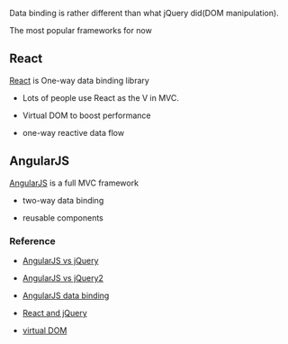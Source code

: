 Data binding is rather different than what jQuery did(DOM manipulation). 

The most popular frameworks for now

## React
[React](http://facebook.github.io/react/) is One-way data binding library

* Lots of people use React as the V in MVC. 

* Virtual DOM to boost performance

* one-way reactive data flow 

## AngularJS

[AngularJS](https://angularjs.org) is a full MVC framework

* two-way data binding

* reusable components


### Reference

* [AngularJS vs jQuery](http://stackoverflow.com/questions/14994391/thinking-in-angularjs-if-i-have-a-jquery-background)

* [AngularJS vs jQuery2](http://stackoverflow.com/questions/13151725/how-is-angularjs-different-from-jquery)

* [AngularJS data binding](http://stackoverflow.com/questions/9682092/angularjs-how-does-databinding-work)

* [React and jQuery](http://hackflow.com/blog/2015/03/08/boiling-react-down-to-few-lines-in-jquery/)

* [virtual DOM](https://github.com/Matt-Esch/virtual-dom)



